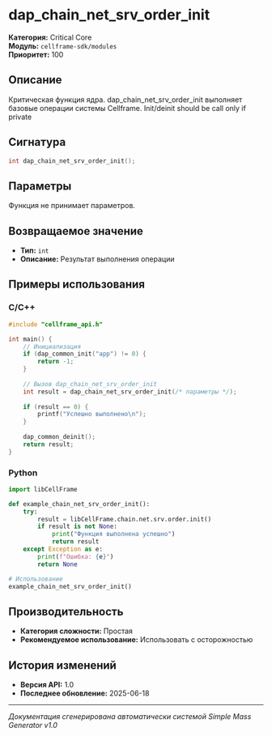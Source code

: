 # dap_chain_net_srv_order_init

**Категория:** Critical Core  
**Модуль:** `cellframe-sdk/modules`  
**Приоритет:** 100

## Описание
Критическая функция ядра. dap_chain_net_srv_order_init выполняет базовые операции системы Cellframe. Init/deinit should be call only if private

## Сигнатура
```c
int dap_chain_net_srv_order_init();
```

## Параметры
Функция не принимает параметров.

## Возвращаемое значение
- **Тип:** `int`
- **Описание:** Результат выполнения операции

## Примеры использования

### C/C++
```c
#include "cellframe_api.h"

int main() {
    // Инициализация
    if (dap_common_init("app") != 0) {
        return -1;
    }
    
    // Вызов dap_chain_net_srv_order_init
    int result = dap_chain_net_srv_order_init(/* параметры */);
    
    if (result == 0) {
        printf("Успешно выполнено\n");
    }
    
    dap_common_deinit();
    return result;
}
```

### Python
```python
import libCellFrame

def example_chain_net_srv_order_init():
    try:
        result = libCellFrame.chain.net.srv.order.init()
        if result is not None:
            print("Функция выполнена успешно")
            return result
    except Exception as e:
        print(f"Ошибка: {e}")
        return None

# Использование
example_chain_net_srv_order_init()
```

## Производительность
- **Категория сложности:** Простая
- **Рекомендуемое использование:** Использовать с осторожностью

## История изменений
- **Версия API:** 1.0
- **Последнее обновление:** 2025-06-18

---
*Документация сгенерирована автоматически системой Simple Mass Generator v1.0*
